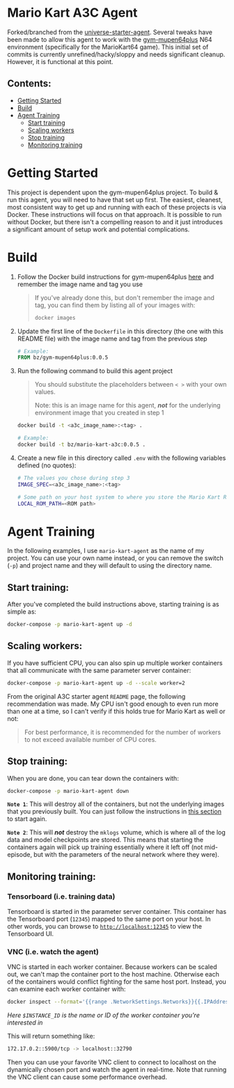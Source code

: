 # Mario Kart A3C Agent

Forked/branched from the [universe-starter-agent](https://github.com/openai/universe-starter-agent). Several tweaks have been made to allow this agent to work with the [gym-mupen64plus](https://github.com/bzier/gym-mupen64plus) N64 environment (specifically for the MarioKart64 game). This initial set of commits is currently unrefined/hacky/sloppy and needs significant cleanup. However, it is functional at this point.

## Contents:
* [Getting Started](#getting-started)
* [Build](#build)
* [Agent Training](#agent-training)
  * [Start training](#start-training)
  * [Scaling workers](#scaling-workers)
  * [Stop training](#stop-training)
  * [Monitoring training](#monitoring-training)

# Getting Started

This project is dependent upon the gym-mupen64plus project. To build & run this agent, you will need to have that set up first. The easiest, cleanest, most consistent way to get up and running with each of these projects is via Docker. These instructions will focus on that approach. It is possible to run without Docker, but there isn't a compelling reason to and it just introduces a significant amount of setup work and potential complications.

# Build

1. Follow the Docker build instructions for gym-mupen64plus [here]() and remember the image name and tag you use

    > If you've already done this, but don't remember the image and tag, you can find them by listing all of your images with:
    >```sh
    >docker images
    >```

2. Update the first line of the `Dockerfile` in this directory (the one with this README file) with the image name and tag from the previous step
    ```Dockerfile
    # Example:
    FROM bz/gym-mupen64plus:0.0.5
    ```
3. Run the following command to build this agent project

    > You should substitute the placeholders between `< >` with your own values.
    >
    > Note: this is an image name for this agent, ***not*** for the underlying environment image that you created in step 1

    ```sh
    docker build -t <a3c_image_name>:<tag> .
    ```
    ```sh
    # Example:
    docker build -t bz/mario-kart-a3c:0.0.5 .
    ```
4. Create a new file in this directory called `.env` with the following variables defined (no quotes):
    ```sh
    # The values you chose during step 3
    IMAGE_SPEC=<a3c_image_name>:<tag>

    # Some path on your host system to where you store the Mario Kart ROM file
    LOCAL_ROM_PATH=<ROM path>
    ```
# Agent Training

In the following examples, I use `mario-kart-agent` as the name of my project. You can use your own name instead, or you can remove the switch (`-p`) and project name and they will default to using the directory name.

## Start training:
After you've completed the build instructions above, starting training is as simple as:
```sh
docker-compose -p mario-kart-agent up -d
```

## Scaling workers:
If you have sufficient CPU, you can also spin up multiple worker containers that all communicate with the same parameter server container:
```sh
docker-compose -p mario-kart-agent up -d --scale worker=2
```
From the original A3C starter agent `README` page, the following recommendation was made. My CPU isn't good enough to even run more than one at a time, so I can't verify if this holds true for Mario Kart as well or not:
>For best performance, it is recommended for the number of workers to not exceed available number of CPU cores.

## Stop training:
When you are done, you can tear down the containers with:
```sh
docker-compose -p mario-kart-agent down
```

**`Note 1`**: This will destroy all of the containers, but not the underlying images that you previously built. You can just follow the instructions in [this section](#start-training) to start again.

**`Note 2`**: This will ***not*** destroy the `mklogs` volume, which is where all of the log data and model checkpoints are stored. This means that starting the containers again will pick up training essentially where it left off (not mid-episode, but with the parameters of the neural network where they were).

## Monitoring training:
### Tensorboard (i.e. training data)
Tensorboard is started in the parameter server container. This container has the Tensorboard port (`12345`) mapped to the same port on your host. In other words, you can browse to [`http://localhost:12345`](http://localhost:12345) to view the Tensorboard UI.

### VNC (i.e. watch the agent)
VNC is started in each worker container. Because workers can be scaled out, we can't map the container port to the host machine. Otherwise each of the containers would conflict fighting for the same host port. Instead, you can examine each worker container with:
```sh
docker inspect --format='{{range .NetworkSettings.Networks}}{{.IPAddress}}{{end}}::{{range $p, $conf := .NetworkSettings.Ports}}{{$p}} -> localhost::{{(index $conf 0).HostPort}}{{end}}' $INSTANCE_ID
```
*Here `$INSTANCE_ID` is the name or ID of the worker container you're interested in*

This will return something like:
```sh
172.17.0.2::5900/tcp -> localhost::32790
```
Then you can use your favorite VNC client to connect to localhost on the dynamically chosen port and watch the agent in real-time. Note that running the VNC client can cause some performance overhead.
